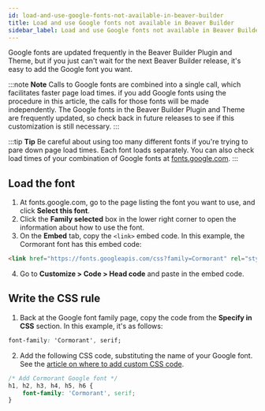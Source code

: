 ```yaml
---
id: load-and-use-google-fonts-not-available-in-beaver-builder
title: Load and use Google fonts not available in Beaver Builder
sidebar_label: Load and use Google fonts not available in Beaver Builder
---
```


Google fonts are updated frequently in the Beaver Builder Plugin and Theme, but if you just can't wait for the next Beaver Builder release, it's easy to add the Google font you want.

:::note **Note**
Calls to Google fonts are combined into a single call, which facilitates faster page load times. if you add Google fonts using the procedure in this article, the calls for those fonts will be made independently. The Google fonts in the Beaver Builder Plugin and Theme are frequently updated, so check back in future releases to see if this customization is still necessary.
:::

:::tip **Tip**
Be careful about using too many different fonts if you're trying to pare down page load times. Each font loads separately. You can also check load times of your combination of Google fonts at [fonts.google.com](https://fonts.google.com).
:::

## Load the font

  1. At fonts.google.com, go to the page listing the font you want to use, and click **Select this font**.
  2. Click the **Family selected** box in the lower right corner to open the information about how to use the font.
  3. On the **Embed** tab, copy the `<link>` embed code. In this example, the Cormorant font has this embed code:  

  ```html
  <link href="https://fonts.googleapis.com/css?family=Cormorant" rel="stylesheet">
  ```

  4. Go to **Customize > Code > Head code** and paste in the embed code.

## Write the CSS rule

  1. Back at the Google font family page, copy the code from the **Specify in CSS** section.
  In this example, it's as follows:  

  ```css
  font-family: 'Cormorant', serif;
  ```

  2. Add the following CSS code, substituting the name of your Google font.  
  See the [article on where to add custom CSS code](/beaver-builder/styles/code/custom-css.md).  

  ```css
  /* Add Cormorant Google font */
  h1, h2, h3, h4, h5, h6 {
      font-family: 'Cormorant', serif;
  }
  ```
